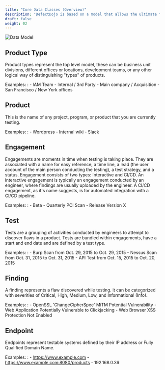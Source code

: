 ```yaml
---
title: "Core Data Classes (Overview)"
description: "DefectDojo is based on a model that allows the ultimate flexibility in your test tracking needs."
draft: false
weight: 02
---
```


![Data Model](../../images/DD-Hierarchy.svg)

## Product Type

Product types represent the top level model, these can be business unit
divisions, different offices or locations, development teams, or any
other logical way of distinguishing "types" of products.

Examples:
:   -   IAM Team
    -   Internal / 3rd Party
    -   Main company / Acquisition
    -   San Francisco / New York offices

## Product

This is the name of any project, program, or product that you are
currently testing.

Examples:
:   -   Wordpress
    -   Internal wiki
    -   Slack

## Engagement

Engagements are moments in time when testing is taking place. They are
associated with a name for easy reference, a time line, a lead (the user
account of the main person conducting the testing), a test strategy, and
a status. Engagement consists of two types: Interactive and CI/CD. An
interactive engagement is typically an engagement conducted by an
engineer, where findings are usually uploaded by the engineer. A CI/CD
engagement, as it's name suggests, is for automated integration with a
CI/CD pipeline.

Examples:
:   -   Beta
    -   Quarterly PCI Scan
    -   Release Version X

## Test

Tests are a grouping of activities conducted by engineers to attempt to
discover flaws in a product. Tests are bundled within engagements, have a 
start and end date and are defined by a test type.

Examples:
:   -   Burp Scan from Oct. 29, 2015 to Oct. 29, 2015
    -   Nessus Scan from Oct. 31, 2015 to Oct. 31, 2015
    -   API Test from Oct. 15, 2015 to Oct. 20, 2015

## Finding

A finding represents a flaw discovered while testing. It can be
categorized with severities of Critical, High, Medium, Low, and
Informational (Info).

Examples:
:   -   OpenSSL 'ChangeCipherSpec' MiTM Potential Vulnerability
    -   Web Application Potentially Vulnerable to Clickjacking
    -   Web Browser XSS Protection Not Enabled

## Endpoint

Endpoints represent testable systems defined by their IP address or Fully Qualified Domain Name.

Examples:
:   -   https://www.example.com
    -   https://www.example.com:8080/products
    -   192.168.0.36
